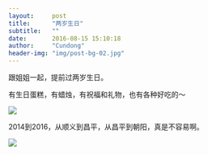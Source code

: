 ```yaml
---
layout:     post
title:      "两岁生日"
subtitle:   ""
date:       2016-08-15 15:10:18
author:     "Cundong"
header-img: "img/post-bg-02.jpg"
---
```


<p>
	跟姐姐一起，提前过两岁生日。
</p>

<p>
	有生日蛋糕，有蜡烛，有祝福和礼物，也有各种好吃的～
</p>

<a href="#">
    <img src="{{ site.baseurl }}/img/map_78.jpg">
</a>

<p>
	2014到2016，从顺义到昌平，从昌平到朝阳，真是不容易啊。
</p>

<a href="#">
    <img src="{{ site.baseurl }}/img/map_77.jpg">
</a>